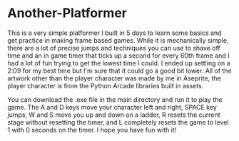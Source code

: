 # Another-Platformer

This is a very simple platformer I built in 5 days to learn some basics and get practice in making frame based games. While it is mechanically simple, there are a lot of precise jumps and techniques you can use to shave off time and an in game timer that ticks up a second for every 60th frame and I had a lot of fun trying to get the lowest time I could. I ended up settling on a 2:09 for my best time but I'm sure that it could go a good bit lower. All of the artwork other than the player character was made by me in Aseprite, the player character is from the Python Arcade libraries built in assets.

You can download the .exe file in the main directory and run it to play the game. The A and D keys move your character left and right, SPACE key jumps, W and S move you up and down on a ladder, R resets the current stage without resetting the timer, and L completely resets the game to level 1 with 0 seconds on the timer. I hope you have fun with it!
